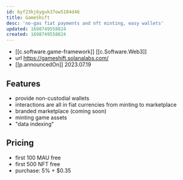 ```yaml
---
id: 6yf23kj6yguk37ow5104d46
title: GameShift
desc: 'no-gas fiat payments and nft minting, easy wallets'
updated: 1698749558824
created: 1698749558824
---
```


- [[c.software.game-framework]] [[c.Software.Web3]]
- url https://gameshift.solanalabs.com/
- [[p.announcedOn]] 2023.07.19

## Features

- provide non-custodial wallets
- interactions are all in fiat currencies from minting to marketplace
- branded marketplace (coming soon)
- minting game assets
- "data indexing" 

## Pricing

- first 100 MAU free
- first 500 NFT free
- purchase: 5% + $0.35

